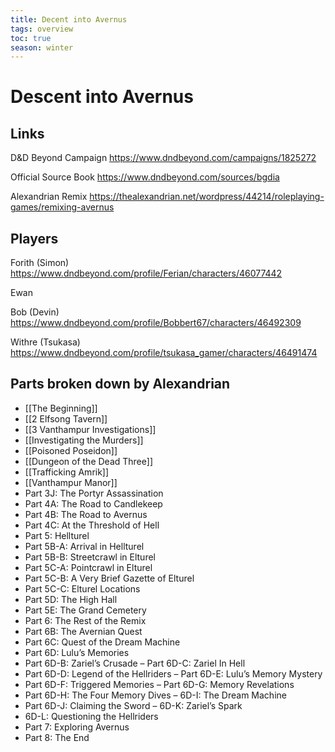 ```yaml
---
title: Decent into Avernus
tags: overview
toc: true
season: winter
---
```


# Descent into Avernus

## Links
D&D Beyond Campaign https://www.dndbeyond.com/campaigns/1825272

Official Source Book https://www.dndbeyond.com/sources/bgdia

Alexandrian Remix https://thealexandrian.net/wordpress/44214/roleplaying-games/remixing-avernus

## Players

Forith (Simon) https://www.dndbeyond.com/profile/Ferian/characters/46077442

Ewan 

Bob (Devin) https://www.dndbeyond.com/profile/Bobbert67/characters/46492309

Withre (Tsukasa) https://www.dndbeyond.com/profile/tsukasa_gamer/characters/46491474

## Parts broken down by Alexandrian
- [[The Beginning]]
- [[2 Elfsong Tavern]]
- [[3 Vanthampur Investigations]]
- [[Investigating the Murders]]
- [[Poisoned Poseidon]]
- [[Dungeon of the Dead Three]]
- [[Trafficking Amrik]]
- [[Vanthampur Manor]]
- Part 3J: The Portyr Assassination
- Part 4A: The Road to Candlekeep
- Part 4B: The Road to Avernus
- Part 4C: At the Threshold of Hell
- Part 5: Hellturel
- Part 5B-A: Arrival in Hellturel
- Part 5B-B: Streetcrawl in Elturel
- Part 5C-A: Pointcrawl in Elturel
- Part 5C-B: A Very Brief Gazette of Elturel
- Part 5C-C: Elturel Locations
- Part 5D: The High Hall
- Part 5E: The Grand Cemetery
- Part 6: The Rest of the Remix
- Part 6B: The Avernian Quest
- Part 6C: Quest of the Dream Machine
- Part 6D: Lulu’s Memories
- Part 6D-B: Zariel’s Crusade – Part 6D-C: Zariel In Hell
- Part 6D-D: Legend of the Hellriders – Part 6D-E: Lulu’s Memory Mystery
- Part 6D-F: Triggered Memories – Part 6D-G: Memory Revelations
- Part 6D-H: The Four Memory Dives – 6D-I: The Dream Machine
- Part 6D-J: Claiming the Sword – 6D-K: Zariel’s Spark
- 6D-L: Questioning the Hellriders
- Part 7: Exploring Avernus
- Part 8: The End
